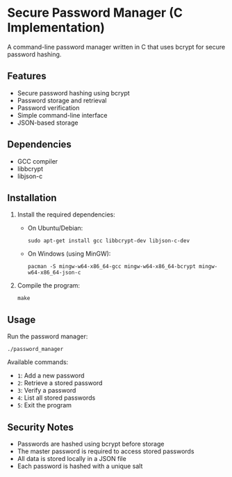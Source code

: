 # Secure Password Manager (C Implementation)

A command-line password manager written in C that uses bcrypt for secure password hashing.
  
  
## Features
- Secure password hashing using bcrypt
- Password storage and retrieval
- Password verification
- Simple command-line interface
- JSON-based storage

## Dependencies
- GCC compiler
- libbcrypt
- libjson-c

## Installation
1. Install the required dependencies:
   - On Ubuntu/Debian:
     ```
     sudo apt-get install gcc libbcrypt-dev libjson-c-dev
     ```
   - On Windows (using MinGW):
     ```
     pacman -S mingw-w64-x86_64-gcc mingw-w64-x86_64-bcrypt mingw-w64-x86_64-json-c
     ```

2. Compile the program:
   ```
   make
   ```

## Usage
Run the password manager:
```
./password_manager
```

Available commands:
- `1`: Add a new password
- `2`: Retrieve a stored password
- `3`: Verify a password
- `4`: List all stored passwords
- `5`: Exit the program

## Security Notes
- Passwords are hashed using bcrypt before storage
- The master password is required to access stored passwords
- All data is stored locally in a JSON file
- Each password is hashed with a unique salt 